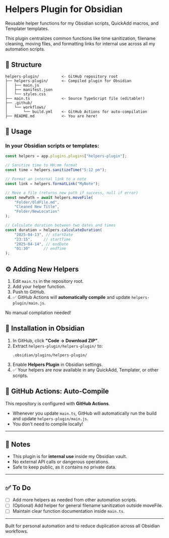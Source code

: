 # Helpers Plugin for Obsidian

Reusable helper functions for my Obsidian scripts, QuickAdd macros, and Templater templates.

This plugin centralizes common functions like time sanitization, filename cleaning, moving files, and formatting links for internal use across all my automation scripts.

## 📂 Structure

```
helpers-plugin/          <- GitHub repository root
├── helpers-plugin/      <- Compiled plugin for Obsidian
│   ├── main.js
│   ├── manifest.json
│   └── styles.css
├── main.ts              <- Source TypeScript file (editable!)
├── .github/
│   └── workflows/
│       └── build.yml    <- GitHub Actions for auto-compilation
├── README.md            <- You are here!
```

## 🚀 Usage

### In your Obsidian scripts or templates:

```javascript
const helpers = app.plugins.plugins["helpers-plugin"];

// Sanitize time to HH:mm format
const time = helpers.sanitizeTime("5:12 pm");

// Format an internal link to a note
const link = helpers.formatLink("MyNote");

// Move a file (returns new path if success, null if error)
const newPath = await helpers.moveFile(
    "Folder/OldFile.md",
    "Cleaned New Title",
    "Folder/NewLocation"
);

// Calculate duration between two dates and times
const duration = helpers.calculateDuration(
    "2025-04-13", // startDate
    "23:15",     // startTime
    "2025-04-14", // endDate
    "01:30"      // endTime
);
```

## ⚙️ Adding New Helpers

1. Edit `main.ts` in the repository root.
2. Add your helper function.
3. Push to GitHub.
4. ✅ GitHub Actions will **automatically compile** and update `helpers-plugin/main.js`.

No manual compilation needed!

## 🧩 Installation in Obsidian

1. In GitHub, click **"Code → Download ZIP"**.
2. Extract `helpers-plugin/helpers-plugin/` to:
   ```
   .obsidian/plugins/helpers-plugin/
   ```
3. Enable **Helpers Plugin** in Obsidian settings.
4. ✅ Your helpers are now available in any QuickAdd, Templater, or other scripts.

## 🤖 GitHub Actions: Auto-Compile

This repository is configured with **GitHub Actions**.
- Whenever you update `main.ts`, GitHub will automatically run the build and update `helpers-plugin/main.js`.
- You don't need to compile locally!

---

## 📌 Notes

- This plugin is for **internal use** inside my Obsidian vault.
- No external API calls or dangerous operations.
- Safe to keep public, as it contains no private data.

---

## ✅ To Do

- [ ] Add more helpers as needed from other automation scripts.
- [ ] (Optional) Add helper for general filename sanitization outside moveFile.
- [ ] Maintain clear function documentation inside `main.ts`.

---

Built for personal automation and to reduce duplication across all Obsidian workflows.
